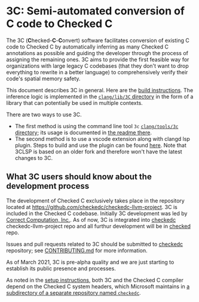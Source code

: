 # 3C: Semi-automated conversion of C code to Checked C

The 3C (**C**hecked-**C**-**C**onvert) software facilitates conversion
of existing C code to Checked C by automatically inferring as many
Checked C annotations as possible and guiding the developer through
the process of assigning the remaining ones. 3C aims to provide the
first feasible way for organizations with large legacy C codebases
(that they don't want to drop everything to rewrite in a better
language) to comprehensively verify their code's spatial memory
safety.

This document describes 3C in general. Here are the [build
instructions](INSTALL.md). The inference logic is implemented in the
[`clang/lib/3C` directory](../../../lib/3C) in the form of a library
that can potentially be used in multiple contexts.

There are two ways to
use 3C.
- The first method is using the command line tool `3c` 
[`clang/tools/3c` directory](../../../tools/3c); its usage is
documented in [the readme there](../../../tools/3c/README.md).
- The second method is to use a vscode extension along with
clangd lsp plugin. Steps to build and use the plugin can be
found [here](https://3clsp.github.io/). Note that 3CLSP is based on
an older fork and therefore won't have the latest changes to 3C.

## What 3C users should know about the development process

The development of Checked C exclusively takes place in the repository
located at https://github.com/checkedc/checkedc-llvm-project. 3C is included
in the Checked C codebase. Initially 3C development was led by [Correct
Computation, Inc.](https://correctcomputation.com/). As of now, 3C is
integrated into [checkedc](https://github.com/checkedc/checkedc-llvm-project)
checkedc-llvm-project repo and all furthur development will be in
[checked](https://github.com/checkedc/checkedc-llvm-project) repo.

Issues and pull requests related to 3C should be submitted to 
[checkedc](https://github.com/checkedc/checkedc-llvm-project)
repository; see [CONTRIBUTING.md](CONTRIBUTING.md) for more
information.

As of March 2021, 3C is pre-alpha quality and we are just starting to
establish its public presence and processes.

As noted in the [setup instructions](INSTALL.md#basics), both 3C and
the Checked C compiler depend on the Checked C system headers, which
Microsoft maintains in [a subdirectory of a separate repository named
`checkedc`](https://github.com/microsoft/checkedc/tree/master/include).
